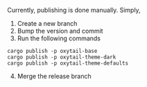 Currently, publishing is done manually. Simply,

1. Create a new branch
2. Bump the version and commit
3. Run the following commands

```
cargo publish -p oxytail-base
cargo publish -p oxytail-theme-dark
cargo publish -p oxytail-theme-defaults
```

4. Merge the release branch 
